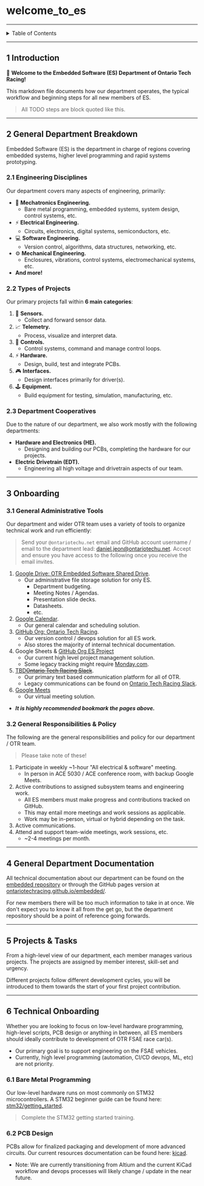 # welcome_to_es

---

<details markdown="1">
  <summary>Table of Contents</summary>

- [1 Introduction](#1-introduction)
- [2 General Department Breakdown](#2-general-department-breakdown)
    - [2.1 Engineering Disciplines](#21-engineering-disciplines)
    - [2.2 Types of Projects](#22-types-of-projects)
    - [2.3 Department Cooperatives](#23-department-cooperatives)
- [3 Onboarding](#3-onboarding)
    - [3.1 General Administrative Tools](#31-general-administrative-tools)
    - [3.2 General Responsibilities & Policy](#32-general-responsibilities--policy)
- [4 General Department Documentation](#4-general-department-documentation)
- [5 Projects & Tasks](#5-projects--tasks)
- [6 Technical Onboarding](#6-technical-onboarding)
    - [6.1 Bare Metal Programming](#61-bare-metal-programming)
    - [6.2 PCB Design](#62-pcb-design)

</details>

---

## 1 Introduction

👋 **Welcome to the Embedded Software (ES) Department of Ontario Tech Racing!**

This markdown file documents how our department operates, the typical workflow
and beginning steps for all new members of ES.

> All TODO steps are block quoted like this.

---

## 2 General Department Breakdown

Embedded Software (ES) is the department in charge of regions covering embedded
systems, higher level programming and rapid systems prototyping.

### 2.1 Engineering Disciplines

Our department covers many aspects of engineering, primarily:

- 🤖 **Mechatronics Engineering.**
    - Bare metal programming, embedded systems, system design, control systems,
      etc.
- ⚡ **Electrical Engineering.**
    - Circuits, electronics, digital systems, semiconductors, etc.
- 💻 **Software Engineering.**
    - Version control, algorithms, data structures, networking, etc.
- ⚙️ **Mechanical Engineering.**
    - Enclosures, vibrations, control systems, electromechanical systems, etc.
- **And more!**

### 2.2 Types of Projects

Our primary projects fall within **6 main categories**:

1. 🔭 **Sensors.**
    - Collect and forward sensor data.
2. 📈 **Telemetry.**
    - Process, visualize and interpret data.
3. 🚀 **Controls.**
    - Control systems, command and manage control loops.
4. ⚡ **Hardware.**
    - Design, build, test and integrate PCBs.
5. 🎮 **Interfaces.**
    - Design interfaces primarily for driver(s).
6. 🕹️ **Equipment.**
    - Build equipment for testing, simulation, manufacturing, etc.

### 2.3 Department Cooperatives

Due to the nature of our department, we also work mostly with the following
departments:

- **Hardware and Electronics (HE).**
    - Designing and building our PCBs, completing the hardware for our projects.
- **Electric Drivetrain (EDT).**
    - Engineering all high voltage and drivetrain aspects of our team.

---

## 3 Onboarding

### 3.1 General Administrative Tools

Our department and wider OTR team uses a variety of tools to organize technical
work and run efficiently:

> Send your `@ontariotechu.net` email and GitHub account username / email to the
> department
> lead: [daniel.jeon@ontariotechu.net](mailto:daniel.jeon@ontariotechu.net).
> Accept and ensure you have access to the following once you receive the email
> invites.

1. [Google Drive: OTR Embedded Software Shared Drive](https://drive.google.com/drive/u/0/folders/0AHPA2ZoOBCtSUk9PVA).
    - Our administrative file storage solution for only ES.
        - Department budgeting.
        - Meeting Notes / Agendas.
        - Presentation slide decks.
        - Datasheets.
        - etc.
2. [Google Calendar](https://calendar.google.com/).
    - Our general calendar and scheduling solution.
3. [GitHub Org: Ontario Tech Racing](https://github.com/OntarioTechRacing).
    - Our version control / devops solution for all ES work.
    - Also stores the majority of internal technical documentation.
4. Google
   Sheets & [GitHub Org ES Project](https://github.com/orgs/OntarioTechRacing/projects/1)
    - Our current high level project management solution.
    - Some legacy tracking might require [Monday.com](https://monday.com/).
5. [TBD]()~~[Ontario Tech Racing Slack](https://ontariotechracing.slack.com/)~~.
    - Our primary text based communication platform for all of OTR.
    - Legacy communications can be found
      on [Ontario Tech Racing Slack](https://ontariotechracing.slack.com/).
6. [Google Meets](https://meet.google.com/)
    - Our virtual meeting solution.

- **_It is highly recommended bookmark the pages above._**

### 3.2 General Responsibilities & Policy

The following are the general responsibilities and policy for our department /
OTR team.

> Please take note of these!

1. Participate in weekly ~1-hour "All electrical & software" meeting.
    - In person in ACE 5030 / ACE conference room, with backup Google Meets.
2. Active contributions to assigned subsystem teams and engineering work.
    - All ES members must make progress and contributions tracked on GitHub.
    - This may entail more meetings and work sessions as applicable.
    - Work may be in-person, virtual or hybrid depending on the task.
3. Active communications.
4. Attend and support team-wide meetings, work sessions, etc.
    - ~2-4 meetings per month.

---

## 4 General Department Documentation

All technical documentation about our department can be found on
the [embedded repository](https://github.com/OntarioTechRacing/embedded) or
through the GitHub pages version
at [ontariotechracing.github.io/embedded/](https://ontariotechracing.github.io/embedded/).

For new members there will be too much information to take in at once. We don't
expect you to know it all from the get go, but the department repository should
be a point of reference going forwards.

---

## 5 Projects & Tasks

From a high-level view of our department, each member manages various projects.
The projects are assigned by member interest, skill-set and urgency.

Different projects follow different development cycles, you will be introduced
to them towards the start of your first project contribution.

---

## 6 Technical Onboarding

Whether you are looking to focus on low-level hardware programming, high-level
scripts, PCB design or anything in between, all ES members should ideally
contribute to development of OTR FSAE race car(s).

- Our primary goal is to support engineering on the FSAE vehicles.
- Currently, high level programming (automation, CI/CD devops, ML, etc) are not
  priority.

### 6.1 Bare Metal Programming

Our low-level hardware runs on most commonly on STM32 microcontrollers. A STM32
beginner guide can be found
here: [stm32/getting_started](https://github.com/OntarioTechRacing/embedded/blob/main/resources/stm32/getting_started.md).

> Complete the STM32 getting started training.

### 6.2 PCB Design

PCBs allow for finalized packaging and development of more advanced circuits.
Our current resources documentation can be found
here: [kicad](https://ontariotechracing.github.io/embedded/resources/kicad.html).

- Note: We are currently transitioning from Altium and the current KiCad
  workflow and devops processes will likely change / update in the near future.
